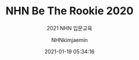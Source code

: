 ---
date: 2021-01-19 05:34:16
layout: post
title: "NHN Be The Rookie 2020"
subtitle: '2021 NHN 입문교육'
description: >-
  입사 전형이 모두 끝나고 선발된 36명의 루키들에게 입문교육이 시작되었습니다.
image: >-
  https://scontent-ssn1-1.xx.fbcdn.net/v/t1.0-9/119942672_3169529043174041_871612404734787636_o.jpg?_nc_cat=109&ccb=2&_nc_sid=8024bb&_nc_ohc=Jc_5qeRr6mkAX-_-efM&_nc_ht=scontent-ssn1-1.xx&oh=6a2bdc2588f4ab2b75a5466dbe8a58c0&oe=602D7F37
optimized_image: >-
  https://scontent-ssn1-1.xx.fbcdn.net/v/t1.0-9/119942672_3169529043174041_871612404734787636_o.jpg?_nc_cat=109&ccb=2&_nc_sid=8024bb&_nc_ohc=Jc_5qeRr6mkAX-_-efM&_nc_ht=scontent-ssn1-1.xx&oh=6a2bdc2588f4ab2b75a5466dbe8a58c0&oe=602D7F37
category: blog
tags:
  - welcome
  - blog
  - NHN
author: NHNkimjaemin
paginate: false
---